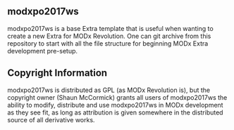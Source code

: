 ## modxpo2017ws

modxpo2017ws is a base Extra template that is useful when wanting to create a new
Extra for MODx Revolution. One can git archive from this repository to start
with all the file structure for beginning MODx Extra development pre-setup.

## Copyright Information

modxpo2017ws is distributed as GPL (as MODx Revolution is), but the copyright owner
(Shaun McCormick) grants all users of modxpo2017ws the ability to modify, distribute
and use modxpo2017ws in MODx development as they see fit, as long as attribution
is given somewhere in the distributed source of all derivative works.